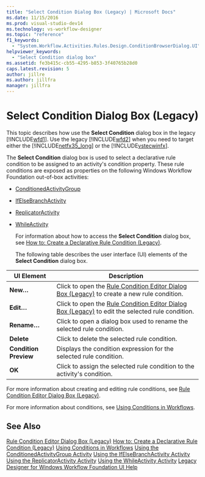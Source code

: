 ```yaml
---
title: "Select Condition Dialog Box (Legacy) | Microsoft Docs"
ms.date: 11/15/2016
ms.prod: visual-studio-dev14
ms.technology: vs-workflow-designer
ms.topic: "reference"
f1_keywords:
  - "System.Workflow.Activities.Rules.Design.ConditionBrowserDialog.UI"
helpviewer_keywords:
  - "Select Condition dialog box"
ms.assetid: fe3b415c-cb55-4295-b853-3f40765b28d0
caps.latest.revision: 5
author: jillre
ms.author: jillfra
manager: jillfra
---
```

# Select Condition Dialog Box (Legacy)
This topic describes how use the **Select Condition** dialog box in the legacy [!INCLUDE[wfd1](../includes/wfd1-md.md)]. Use the legacy [!INCLUDE[wfd2](../includes/wfd2-md.md)] when you need to target either the [!INCLUDE[netfx35_long](../includes/netfx35-long-md.md)] or the [!INCLUDE[vstecwinfx](../includes/vstecwinfx-md.md)].

 The **Select Condition** dialog box is used to select a declarative rule condition to be assigned to an activity's condition property. These rule conditions are exposed as properties on the following Windows Workflow Foundation out-of-box activities:

- [ConditionedActivityGroup](https://go.microsoft.com/fwlink?LinkID=65017)

- [IfElseBranchActivity](https://go.microsoft.com/fwlink?LinkID=65034)

- [ReplicatorActivity](https://go.microsoft.com/fwlink?LinkID=65039)

- [WhileActivity](https://go.microsoft.com/fwlink?LinkID=65049)

  For information about how to access the **Select Condition** dialog box, see [How to: Create a Declarative Rule Condition (Legacy)](../workflow-designer/how-to-create-a-declarative-rule-condition-legacy.md).

  The following table describes the user interface (UI) elements of the **Select Condition** dialog box.

|UI Element|Description|
|----------------|-----------------|
|**New…**|Click to open the [Rule Condition Editor Dialog Box (Legacy)](../workflow-designer/rule-condition-editor-dialog-box-legacy.md) to create a new rule condition.|
|**Edit…**|Click to open the [Rule Condition Editor Dialog Box (Legacy)](../workflow-designer/rule-condition-editor-dialog-box-legacy.md) to edit the selected rule condition.|
|**Rename…**|Click to open a dialog box used to rename the selected rule condition.|
|**Delete**|Click to delete the selected rule condition.|
|**Condition Preview**|Displays the condition expression for the selected rule condition.|
|**OK**|Click to assign the selected rule condition to the activity's condition.|

 For more information about creating and editing rule conditions, see [Rule Condition Editor Dialog Box (Legacy)](../workflow-designer/rule-condition-editor-dialog-box-legacy.md).

 For more information about conditions, see [Using Conditions in Workflows](https://go.microsoft.com/fwlink?LinkID=65009).

## See Also
 [Rule Condition Editor Dialog Box (Legacy)](../workflow-designer/rule-condition-editor-dialog-box-legacy.md)
 [How to: Create a Declarative Rule Condition (Legacy)](../workflow-designer/how-to-create-a-declarative-rule-condition-legacy.md)
 [Using Conditions in Workflows](https://go.microsoft.com/fwlink?LinkID=65009)
 [Using the ConditionedActivityGroup Activity](https://go.microsoft.com/fwlink?LinkID=65066)
 [Using the IfElseBranchActivity Activity](https://go.microsoft.com/fwlink?LinkID=65075)
 [Using the ReplicatorActivity Activity](https://go.microsoft.com/fwlink?LinkID=65080)
 [Using the WhileActivity Activity](https://go.microsoft.com/fwlink?LinkID=65091)
 [Legacy Designer for Windows Workflow Foundation UI Help](../workflow-designer/legacy-designer-for-windows-workflow-foundation-ui-help.md)
